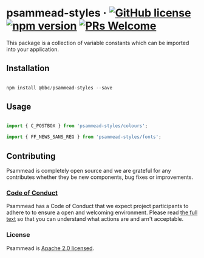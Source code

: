 # psammead-styles &middot; [![GitHub license](https://img.shields.io/badge/license-Apache%202.0-blue.svg)](https://github.com/BBC-News/psammead/blob/latest/LICENSE) [![npm version](https://img.shields.io/npm/v/@bbc/psammead-styles.svg)](https://www.npmjs.com/package/@bbc/psammead-styles) [![PRs Welcome](https://img.shields.io/badge/PRs-welcome-brightgreen.svg)](https://reactjs.org/docs/how-to-contribute.html#your-first-pull-request)

This package is a collection of variable constants which can be imported into your application.

## Installation

```jsx

npm install @bbc/psammead-styles --save

```

## Usage

```jsx

import { C_POSTBOX } from 'psammead-styles/colours';

import { FF_NEWS_SANS_REG } from 'psammead-styles/fonts';

```

## Contributing

Psammead is completely open source and we are grateful for any contributes whether they be new components, bug fixes or improvements.

### [Code of Conduct](https://github.com/BBC-News/psammead/blob/latest/CODE_OF_CONDUCT.md)

Psammead has a Code of Conduct that we expect project participants to adhere to to ensure a open and welcoming environment. Please read [the full text](https://github.com/BBC-News/psammead/blob/latest/CODE_OF_CONDUCT.md) so that you can understand what actions are and arn't acceptable.

### License

Psammead is [Apache 2.0 licensed](https://github.com/BBC-News/psammead/blob/latest/LICENSE).
